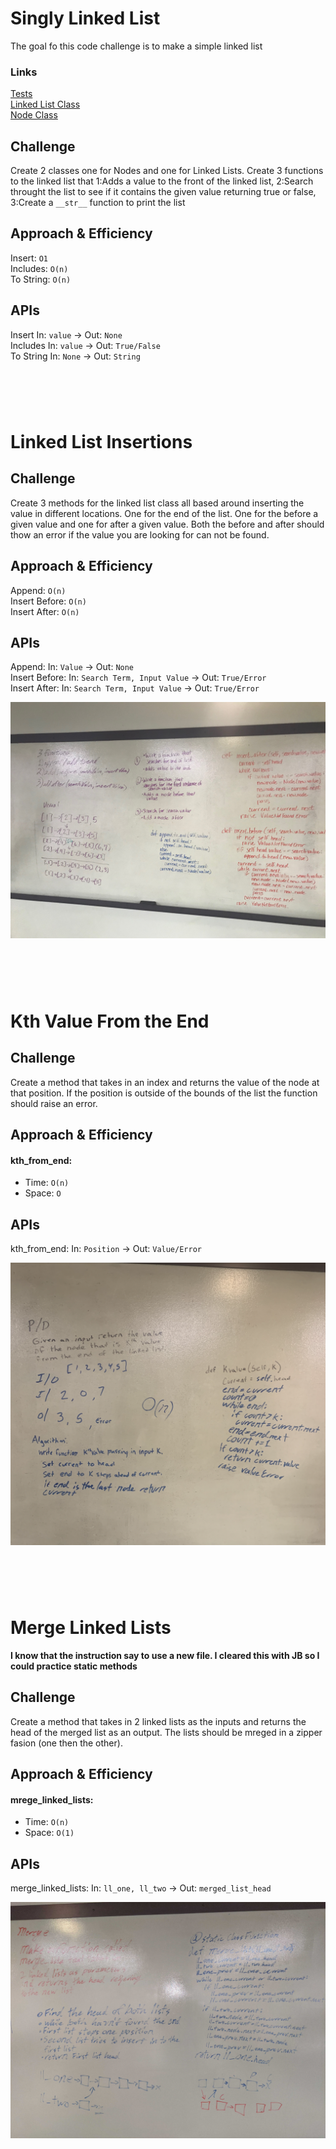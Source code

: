 # Singly Linked List
The goal fo this code challenge is to make a simple linked list

### Links
[Tests](./test_linked_list.py)<br>
[Linked List Class](./linked_list.py)<br>
[Node Class](./node.py)<br>

## Challenge
Create 2 classes one for Nodes and one for Linked Lists. Create 3 functions to the linked list that 1:Adds a value to the front of the linked list, 2:Search throught the list to see if it contains the given value returning true or false, 3:Create a `__str__` function to print the list

## Approach & Efficiency
Insert: `O1`  <br>
Includes: `O(n)`<br>
To String: `O(n)`<br>

## APIs
Insert In: `value` -> Out: `None`  <br>
Includes In: `value` -> Out: `True/False`  <br>
To String In: `None` -> Out: `String`  <br>
# <br>
# Linked List Insertions
## Challenge
Create 3 methods for the linked list class all based around inserting the value in different locations. One for the end of the list. One for the before a given value and one for after a given value. Both the before and after should thow an error if the value you are looking for can not be found.

## Approach & Efficiency
Append: `O(n)`  <br>
Insert Before: `O(n)`  <br>
Insert After: `O(n)`  <br>

## APIs
Append: In: `Value` -> Out: `None`  <br>
Insert Before: In: `Search Term, Input Value` -> Out: `True/Error`  <br>
Insert After: In: `Search Term, Input Value` -> Out: `True/Error`  <br>

![](../../assets/Insert-Linked-List.jpg)

# <br>
# Kth Value From the End
## Challenge
Create a method that takes in an index and returns the value of the node at that position. If the position is outside of the bounds of the list the function should raise an error.

## Approach & Efficiency
#### kth_from_end:
* Time: `O(n)`<br>
* Space: `O`<br>

## APIs
kth_from_end: In: `Position` -> Out: `Value/Error`<br>


![](../../assets/Kth-From-End.png)

# <br>
# Merge Linked Lists
**I know that the instruction say to use a new file. I cleared this with JB so I could practice static methods**
## Challenge
Create a method that takes in 2 linked lists as the inputs and returns the head of the merged list as an output. The lists should be mreged in a zipper fasion (one then the other).

## Approach & Efficiency
#### mrege_linked_lists:
* Time: `O(n)`<br>
* Space: `O(1)`<br>

## APIs
merge_linked_lists: In: `ll_one, ll_two` -> Out: `merged_list_head`<br>


![](../../assets/Merge-Linked-List.jpg)
